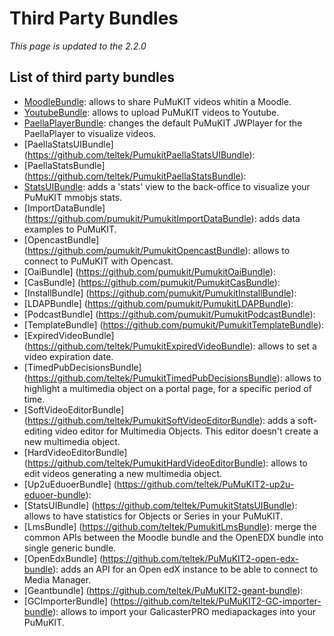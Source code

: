 Third Party Bundles
===================

*This page is updated to the 2.2.0*

List of third party bundles
---------------------------

* [MoodleBundle](https://github.com/teltek/PuMuKIT2-moodle-bundle/blob/1.1.x/README.md): allows to share PuMuKIT videos whitin a Moodle.
* [YoutubeBundle](https://github.com/teltek/PuMuKIT2-youtube-bundle/blob/1.0.0/README.md): allows to upload PuMuKIT videos to Youtube.
* [PaellaPlayerBundle](https://github.com/teltek/PuMuKIT2-paella-player-bundle/blob/1.0.x/README.md): changes the default PuMuKIT JWPlayer for the PaellaPlayer to visualize videos.
* [PaellaStatsUIBundle] (https://github.com/teltek/PumukitPaellaStatsUIBundle):
* [PaellaStatsBundle] (https://github.com/teltek/PumukitPaellaStatsBundle):
* [StatsUIBundle](https://github.com/teltek/PuMuKIT2-stats-ui-bundle/blob/1.0.x/README.md): adds a 'stats' view to the back-office to visualize your PuMuKIT mmobjs stats.
* [ImportDataBundle] (https://github.com/pumukit/PumukitImportDataBundle): adds data examples to PuMuKIT.
* [OpencastBundle] (https://github.com/pumukit/PumukitOpencastBundle): allows to connect to PuMuKIT with Opencast.
* [OaiBundle] (https://github.com/pumukit/PumukitOaiBundle):
* [CasBundle] (https://github.com/pumukit/PumukitCasBundle):
* [InstallBundle] (https://github.com/pumukit/PumukitInstallBundle):
* [LDAPBundle] (https://github.com/pumukit/PumukitLDAPBundle):
* [PodcastBundle] (https://github.com/pumukit/PumukitPodcastBundle):
* [TemplateBundle] (https://github.com/pumukit/PumukitTemplateBundle):
* [ExpiredVideoBundle] (https://github.com/teltek/PumukitExpiredVideoBundle): allows to set a video expiration date.
* [TimedPubDecisionsBundle] (https://github.com/teltek/PumukitTimedPubDecisionsBundle): allows to highlight a multimedia object on a portal page, for a specific period of time.
* [SoftVideoEditorBundle] (https://github.com/teltek/PumukitSoftVideoEditorBundle): adds a soft-editing video editor for Multimedia Objects. This editor doesn't create a new multimedia object.
* [HardVideoEditorBundle] (https://github.com/teltek/PumukitHardVideoEditorBundle): allows to edit videos generating a new multimedia object.
* [Up2uEduoerBundle] (https://github.com/teltek/PuMuKIT2-up2u-eduoer-bundle):
* [StatsUIBundle] (https://github.com/teltek/PumukitStatsUIBundle): allows to have statistics for Objects or Series in your PuMuKIT.
* [LmsBundle] (https://github.com/teltek/PumukitLmsBundle): merge the common APIs between the Moodle bundle and the OpenEDX bundle into single generic bundle.
* [OpenEdxBundle] (https://github.com/teltek/PuMuKIT2-open-edx-bundle): adds an API for an Open edX instance to be able to connect to Media Manager.
* [Geantbundle] (https://github.com/teltek/PuMuKIT2-geant-bundle): 
* [GCImporterBundle] (https://github.com/teltek/PuMuKIT2-GC-importer-bundle): allows to import your GalicasterPRO mediapackages into your PuMuKIT.
